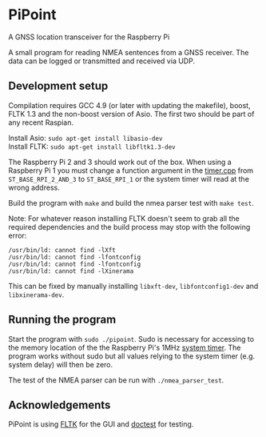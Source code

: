 # PiPoint
A GNSS location transceiver for the Raspberry Pi

A small program for reading NMEA sentences from a GNSS receiver. The data can be logged or transmitted and received via UDP.

Development setup
---
Compilation requires GCC 4.9 (or later with updating the makefile), boost, FLTK 1.3 and the non-boost version of Asio. The first two should be part of any recent Raspian.

Install Asio: `sudo apt-get install libasio-dev`<br>
Install FLTK: `sudo apt-get install libfltk1.3-dev`<br>

The Raspberry Pi 2 and 3 should work out of the box. When using a Raspberry Pi 1 you must change a function argument in the [timer.cpp](/timer.cpp#L18) from `ST_BASE_RPI_2_AND_3` to `ST_BASE_RPI_1` or the system timer will read at the wrong address.

Build the program with `make` and build the nmea parser test with `make test`.

Note: For whatever reason installing FLTK doesn't seem to grab all the required dependencies and the build process may stop with the following error:
```
/usr/bin/ld: cannot find -lXft
/usr/bin/ld: cannot find -lfontconfig
/usr/bin/ld: cannot find -lfontconfig
/usr/bin/ld: cannot find -lXinerama
```
This can be fixed by manually installing `libxft-dev`, `libfontconfig1-dev` and `libxinerama-dev`.

Running the program
---
Start the program with `sudo ./pipoint`. Sudo is necessary for accessing to the memory location of the the Raspberry Pi's 1MHz [system timer](/timer.cpp). The program works without sudo but all values relying to the system timer (e.g. system delay) will then be zero.

The test of the NMEA parser can be run with `./nmea_parser_test`.

Acknowledgements
---
PiPoint is using [FLTK](http://www.fltk.org) for the GUI and [doctest](https://github.com/onqtam/doctest) for testing.

